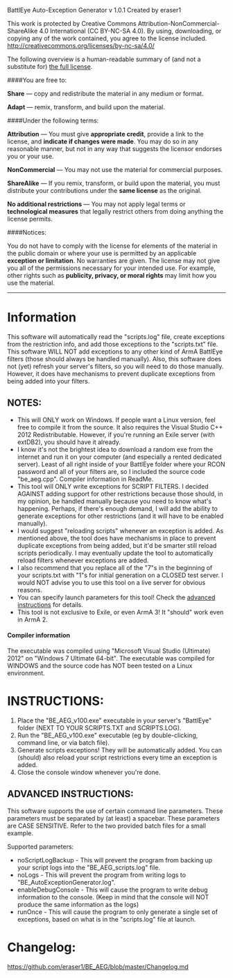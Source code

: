 BattlEye Auto-Exception Generator v 1.0.1
Created by eraser1


This work is protected by Creative Commons Attribution-NonCommercial-ShareAlike 4.0 International (CC BY-NC-SA 4.0). By using, downloading, or copying any of the work contained, you agree to the license included.
http://creativecommons.org/licenses/by-nc-sa/4.0/



The following overview is a human-readable summary of (and not a substitute for) [the full license](https://github.com/eraser1/BE_AEG/blob/master/license.txt).

####You are free to:

**Share** — copy and redistribute the material in any medium or format.

**Adapt** — remix, transform, and build upon the material.



####Under the following terms:

**Attribution** — You must give **appropriate credit**, provide a link to the license, and **indicate if changes were made**. You may do so in any reasonable manner, but not in any way that suggests the licensor endorses you or your use.

**NonCommercial** — You may not use the material for commercial purposes.

**ShareAlike** — If you remix, transform, or build upon the material, you must distribute your contributions under the **same license** as the original.

**No additional restrictions** — You may not apply legal terms or **technological measures** that legally restrict others from doing anything the license permits.



####Notices:

You do not have to comply with the license for elements of the material in the public domain or where your use is permitted by an applicable **exception or limitation**.
No warranties are given. The license may not give you all of the permissions necessary for your intended use. For example, other rights such as **publicity, privacy, or moral rights** may limit how you use the material.

___
# Information

This software will automatically read the "scripts.log" file, create exceptions from the restriction info, and add those exceptions to the "scripts.txt" file.
This software WILL NOT add exceptions to any other kind of ArmA BattlEye filters (those should always be handled manually).
Also, this software does not (yet) refresh your server's filters, so you will need to do those manually. However, it does have mechanisms to prevent duplicate exceptions from being added into your filters.


## NOTES:
* This will ONLY work on Windows. If people want a Linux version, feel free to compile it from the source. It also requires the Visual Studio C++ 2012 Redistributable. However, if you're running an Exile server (with extDB2), you should have it already.
* I know it's not the brightest idea to download a random exe from the internet and run it on your computer (and especially a rented dedicated server). Least of all right inside of your BattlEye folder where your RCON password and all of your filters are, so I included the source code "be_aeg.cpp". Compiler information in ReadMe.
* This tool will ONLY write exceptions for SCRIPT FILTERS. I decided AGAINST adding support for other restrictions because those should, in my opinion, be handled manually because you need to know what's happening. Perhaps, if there's enough demand, I will add the ability to generate exceptions for other restrictions (and it will have to be enabled manually).
* I would suggest "reloading scripts" whenever an exception is added. As mentioned above, the tool does have mechanisms in place to prevent duplicate exceptions from being added, but it'd be smarter still reload scripts periodically. I may eventually update the tool to automatically reload filters whenever exceptions are added.
* I also recommend that you replace all of the "7"s in the beginning of your scripts.txt with "1"s for initial generation on a CLOSED test server. I would NOT advise you to use this tool on a live server for obvious reasons.
* You can specify launch parameters for this tool! Check the [advanced instructions](https://github.com/eraser1/BE_AEG#advanced-instructions) for details.
* This tool is not exclusive to Exile, or even ArmA 3! It "should" work even in ArmA 2.



#### Compiler information
The executable was compiled using "Microsoft Visual Studio (Ultimate) 2012" on "Windows 7 Ultimate 64-bit". The executable was compiled for WINDOWS and the source code has NOT been tested on a Linux environment.



# INSTRUCTIONS:
1. Place the "BE_AEG_v100.exe" executable in your server's "BattlEye" folder (NEXT TO YOUR SCRIPTS.TXT and SCRIPTS.LOG).
2. Run the "BE_AEG_v100.exe" executable (eg by double-clicking, command line, or via batch file).
3. Generate scripts exceptions! They will be automatically added. You can (should) also reload your script restrictions every time an exception is added.
4. Close the console window whenever you're done.


## ADVANCED INSTRUCTIONS:
This software supports the use of certain command line parameters.
These parameters must be separated by (at least) a spacebar. These parameters are CASE SENSITIVE.
Refer to the two provided batch files for a small example.

Supported parameters:
* noScriptLogBackup - This will prevent the program from backing up your script logs into the "BE_AEG_scripts.log" file.
* noLogs - This will prevent the program from writing logs to "BE_AutoExceptionGenerator.log".
* enableDebugConsole - This will cause the program to write debug information to the console. (Keep in mind that the console will NOT produce the same information as the logs)
* runOnce - This will cause the program to only generate a single set of exceptions, based on what is in the "scripts.log" file at launch.



# Changelog:
https://github.com/eraser1/BE_AEG/blob/master/Changelog.md
